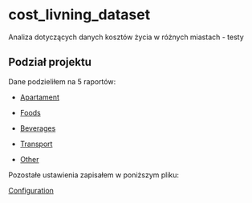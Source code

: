 # cost_livning_dataset

Analiza dotyczących danych kosztów życia w różnych miastach - testy

## Podział projektu

Dane podzieliłem na 5 raportów:

* [Apartament](https://github.com/ArminD93/cost_livning_dataset/blob/dev/Cost_living_apartament.ipynb)

* [Foods](https://github.com/ArminD93/cost_livning_dataset/blob/dev/Cost_living_foods.ipynb)

* [Beverages](https://github.com/ArminD93/cost_livning_dataset/blob/dev/Cost_living_beverages.ipynb)

* [Transport](https://github.com/ArminD93/cost_livning_dataset/blob/dev/Cost_living_transport.ipynb)

* [Other](https://github.com/ArminD93/cost_livning_dataset/blob/dev/Cost_living_other.ipynb)

Pozostałe ustawienia zapisałem w poniższym pliku:

[Configuration](https://github.com/ArminD93/cost_livning_dataset/blob/dev/Cost_living_configuration.ipynb)
